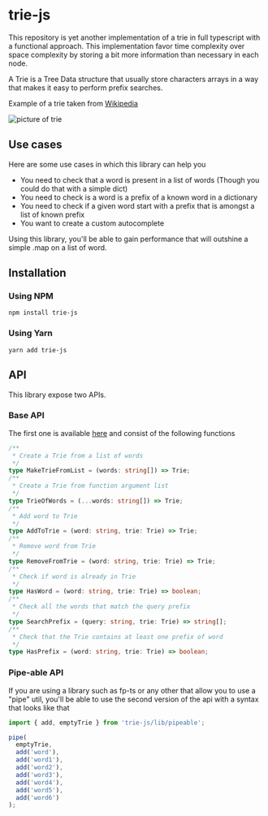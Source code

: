 # trie-js

This repository is yet another implementation of a trie in full typescript with a functional approach.
This implementation favor time complexity over space complexity by storing a bit more information than necessary in each node.

A Trie is a Tree Data structure that usually store characters arrays in a way that makes it easy to perform prefix searches.

Example of a trie taken from [Wikipedia](https://en.wikipedia.org/wiki/Trie)

![picture of trie](https://upload.wikimedia.org/wikipedia/commons/b/be/Trie_example.svg)

## Use cases

Here are some use cases in which this library can help you

- You need to check that a word is present in a list of words (Though you could do that with a simple dict)
- You need to check is a word is a prefix of a known word in a dictionary
- You need to check if a given word start with a prefix that is amongst a list of known prefix
- You want to create a custom autocomplete

Using this library, you'll be able to gain performance that will outshine a simple .map on a list of word.

## Installation

### Using NPM

```shell
npm install trie-js
```

### Using Yarn

```shell
yarn add trie-js
```

## API

This library expose two APIs.

### Base API

The first one is available [here](https://mollardmichael.github.io/trie-js/modules/index.html) and consist of the following functions

```typescript
/**
 * Create a Trie from a list of words
 */
type MakeTrieFromList = (words: string[]) => Trie;
/**
 * Create a Trie from function argument list
 */
type TrieOfWords = (...words: string[]) => Trie;
/**
 * Add word to Trie
 */
type AddToTrie = (word: string, trie: Trie) => Trie;
/**
 * Remove word from Trie
 */
type RemoveFromTrie = (word: string, trie: Trie) => Trie;
/**
 * Check if word is already in Trie
 */
type HasWord = (word: string, trie: Trie) => boolean;
/**
 * Check all the words that match the query prefix
 */
type SearchPrefix = (query: string, trie: Trie) => string[];
/**
 * Check that the Trie contains at least one prefix of word
 */
type HasPrefix = (word: string, trie: Trie) => boolean;
```

### Pipe-able API

If you are using a library such as fp-ts or any other that allow you to use a "pipe" util, you'll be able to use the second version of the api with a syntax that looks like that

```typescript
import { add, emptyTrie } from 'trie-js/lib/pipeable';

pipe(
  emptyTrie,
  add('word'),
  add('word1'),
  add('word2'),
  add('word3'),
  add('word4'),
  add('word5'),
  add('word6')
);
```
